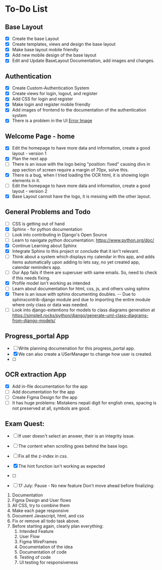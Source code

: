 # To-Do List
## Base Layout
- [x] Create the base Layout
- [x] Create templates, views and design the base layout
- [x] Make base layout mobile friendly
- [x] Add new mobile design of the base layout
- [x] Edit and Update BaseLayout Documentation, add images and changes.
## Authentication
- [x] Create Custom-Authentication System 
- [x] Create views for login, logout, and register
- [x] Add CSS for login and register
- [x] Make login and register mobile friendly
- [x] Add images of frontend to the documentation of the authentication system
- [x] There is a problem in the UI [Error Image](image.png)
## Welcome Page - home
- [x] Edit the homepage to have more data and information, create a good layout - version 1
- [x] Plan the next app 
- [ ] There is an issue with the logo being "position: fixed" causing divs in app section of screen require a margin of 70px, solve this.
- [x] There is a bug, when I tried loading the OCR html, it is showing login elements in it.
- [ ] Edit the homepage to have more data and information, create a good layout - version 2
- [x]  Base Layout cannot have the logo, it is messing with the other layout.
## General Problems and Todo
- [ ]  CSS is getting out of hand
- [x]  Sphinx - for python documentation
- [ ]  Look into contributing in Django's Open Source
- [ ]  Learn to navigate python documentation: https://www.python.org/doc/
- [x]  Continue Learning about Sphinx
- [x]  Integrate Sphinx to this project or conclude that it isn't relevant.
- [ ]  Think about a system which displays my calendar in this app, and adds items automatically upon adding to lets say, no yet created app, calendar reminders app.
- [ ]  Our App fails if there are superuser with same emails. So, need to check if this needs fixing.
- [x]  Profile model isn't working as intended
- [ ]  Learn about documentation for html, css, js, and others using sphinx
- [x]  There is an issue with sphinx documenting doubles. -- Due to sphinxcontrib-django module and due to importing the entire module where only class or data was needed.
- [ ]  Look into django-extentions for models to class diagrams generation at https://simpleit.rocks/python/django/generate-uml-class-diagrams-from-django-models/
## Progress_portal App
- [ ]  Write planning documenation for this progress_portal app.
- [x]  We can also create a USerManager to change how user is created.
- [ ]  
## OCR extraction App
- [x]  Add in-file documentation for the app
- [ ]  Add documentation for the app
- [ ]  Create Figma Design for the app
- [ ]  It has huge problems: Mistakens nepali digit for english ones, spacing is not preserved at all, symbols are good.
## Exam Quest:
- [ ]  If user doesn't select an answer, their is an integrity issue.
- [ ]  The content when scrolling goes behind the base logo.
- [ ]  Fix all the z-index in css.
- [x]  The hint function isn't working as expected
- [ ]  


- [ ]   17 July: Pause - No new feature
Don't move ahead before finalizing:
1. Documentation
2. Figma Design and User flows
3. All CSS, try to combine them
4. Make each page responsive
5. Document Javascript, html, and css
6. Fix or remove all todo task above.
7. Before starting again, clearly plan everything:
   1. Intended Feature
   2. User Flow 
   3. Figma WireFrames
   4. Documentation of the idea
   5. Documentation of code
   6. Testing of code
   7. UI testing for responsiveness
